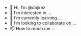 - 👋 Hi, I’m @dhjkez
- 👀 I’m interested in ...
- 🌱 I’m currently learning ...
- 💞️ I’m looking to collaborate on ...
- 📫 How to reach me ...

<!---
dhjkez/dhjkez is a ✨ special ✨ repository because its `README.md` (this file) appears on your GitHub profile.
You can click the Preview link to take a look at your changes.
--->
